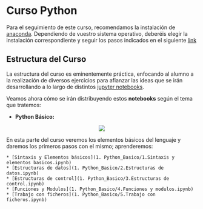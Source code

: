 # Curso Python

Para el seguimiento de este curso, recomendamos la instalación de [anaconda](https://www.anaconda.com/).
Dependiendo de vuestro sistema operativo, deberéis elegir la instalación correspondiente y seguir los pasos indicados en el siguiente [link](https://docs.anaconda.com/anaconda/install/)

## Estructura del Curso

La estructura del curso es eminentemente práctica, enfocando al alumno a la realización de diversos ejercicios para afianzar las ideas que se irán desarrollando a lo largo de distintos [jupyter notebooks](https://jupyter.org/).

Veamos ahora cómo se irán distribuyendo estos **notebooks** según el tema que tratemos:

* **Python Básico:** 

<div align="center">
   <a href="https://github.com/AfiQuants/Curso_Python/tree/main/1.%20Python_Basico/">
   <img src="https://3.bp.blogspot.com/-I-pXRG4ijSA/XYGcA9iILII/AAAAAAAACVg/HHB9ROtp1mUpkCTCKkjB_froP1dWbTmIACK4BGAYYCw/s1600/introToPython1.webp">
   </a>
</div>

En esta parte del curso veremos los elementos básicos del lenguaje y daremos los primeros pasos con el mismo; aprenderemos:

    * [Sintaxis y Elementos básicos](1. Python_Basico/1.Sintaxis y elementos basicos.ipynb)
    * [Estructuras de datos](1. Python_Basico/2.Estructuras de datos.ipynb)
    * [Estructuras de control](1. Python_Basico/3.Estructuras de control.ipynb)
    * [Funciones y Modulos](1. Python_Basico/4.Funciones y modulos.ipynb)
    * [Trabajo con ficheros](1. Python_Basico/5.Trabajo con ficheros.ipynb)
    
